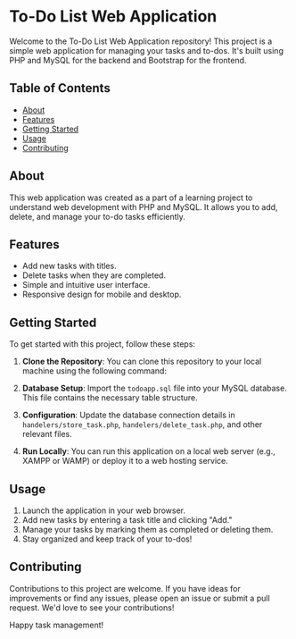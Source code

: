 # To-Do List Web Application

Welcome to the To-Do List Web Application repository! This project is a simple web application for managing your tasks and to-dos. It's built using PHP and MySQL for the backend and Bootstrap for the frontend.

## Table of Contents

- [About](#about)
- [Features](#features)
- [Getting Started](#getting-started)
- [Usage](#usage)
- [Contributing](#contributing)

## About

This web application was created as a part of a learning project to understand web development with PHP and MySQL. It allows you to add, delete, and manage your to-do tasks efficiently.

## Features

- Add new tasks with titles.
- Delete tasks when they are completed.
- Simple and intuitive user interface.
- Responsive design for mobile and desktop.

## Getting Started

To get started with this project, follow these steps:

1. **Clone the Repository**: You can clone this repository to your local machine using the following command:

2. **Database Setup**: Import the `todoapp.sql` file into your MySQL database. This file contains the necessary table structure.

3. **Configuration**: Update the database connection details in `handelers/store_task.php`, `handelers/delete_task.php`, and other relevant files.

4. **Run Locally**: You can run this application on a local web server (e.g., XAMPP or WAMP) or deploy it to a web hosting service.

## Usage

1. Launch the application in your web browser.
2. Add new tasks by entering a task title and clicking "Add."
3. Manage your tasks by marking them as completed or deleting them.
4. Stay organized and keep track of your to-dos!

## Contributing

Contributions to this project are welcome. If you have ideas for improvements or find any issues, please open an issue or submit a pull request. We'd love to see your contributions!


Happy task management!
